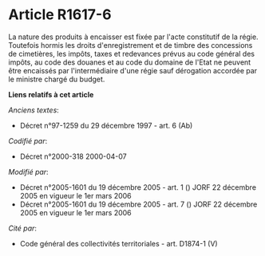 # Article R1617-6

La nature des produits à encaisser est fixée par l'acte constitutif de la régie. Toutefois hormis les droits d'enregistrement
et de timbre des concessions de cimetières, les impôts, taxes et redevances prévus au code général des impôts, au code des
douanes et au code du domaine de l'Etat ne peuvent être encaissés par l'intermédiaire d'une régie sauf dérogation accordée
par le ministre chargé du budget.

**Liens relatifs à cet article**

_Anciens textes_:

  - Décret n°97-1259 du 29 décembre 1997 - art. 6 (Ab)

_Codifié par_:

  - Décret n°2000-318 2000-04-07

_Modifié par_:

  - Décret n°2005-1601 du 19 décembre 2005 - art. 1 () JORF 22 décembre 2005 en vigueur le 1er mars 2006
  - Décret n°2005-1601 du 19 décembre 2005 - art. 7 () JORF 22 décembre 2005 en vigueur le 1er mars 2006

_Cité par_:

  - Code général des collectivités territoriales - art. D1874-1 (V)
